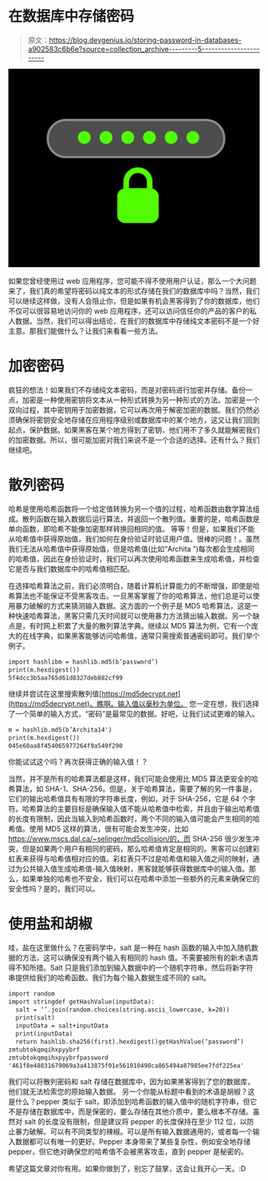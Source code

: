 # 在数据库中存储密码

> 原文：<https://blog.devgenius.io/storing-password-in-databases-a902583c6b6e?source=collection_archive---------5----------------------->

![](img/e1f93f5b4a04f81c87c2e2035314f65e.png)

如果您曾经使用过 web 应用程序，您可能不得不使用用户认证，那么一个大问题来了，我们真的希望将密码以纯文本的形式存储在我们的数据库中吗？当然，我们可以继续这样做，没有人会阻止你，但是如果有机会黑客得到了你的数据库，他们不仅可以很容易地访问你的 web 应用程序，还可以访问信任你的产品的客户的私人数据。当然，我们可以得出结论，在我们的数据库中存储纯文本密码不是一个好主意。那我们能做什么？让我们来看看一些方法。

# 加密密码

疯狂的想法！如果我们不存储纯文本密码，而是对密码进行加密并存储。备份一点，加密是一种使用密钥将文本从一种形式转换为另一种形式的方法。加密是一个双向过程，其中密钥用于加密数据，它可以再次用于解密加密的数据。我们仍然必须确保将密钥安全地存储在应用程序级别或数据库中的某个地方，这又让我们回到起点，保护数据。如果黑客在某个地方得到了密钥，他们用不了多久就能解密我们的加密数据。所以，很可能加密对我们来说不是一个合适的选择。还有什么？我们继续吧。

# 散列密码

哈希是使用哈希函数将一个给定值转换为另一个值的过程，哈希函数由数学算法组成。散列函数在输入数据后运行算法，并返回一个散列值。重要的是，哈希函数是单向函数，即哈希不能像加密那样转换回相同的值。
等等！但是，如果我们不能从哈希值中获得原始值，我们如何在身份验证时验证用户值。很棒的问题！。虽然我们无法从哈希值中获得原始值，但是哈希值(比如“Archita ”)每次都会生成相同的哈希值，因此在身份验证时，我们可以再次使用哈希函数来生成哈希值，并检查它是否与我们数据库中的哈希值相匹配。

在选择哈希算法之前，我们必须明白，随着计算机计算能力的不断增强，即使是哈希算法也不能保证不受黑客攻击。一旦黑客掌握了你的哈希算法，他们总是可以使用暴力破解的方式来猜测输入数据。这方面的一个例子是 MD5 哈希算法，这是一种快速哈希算法，黑客只需几天时间就可以使用暴力方法猜出输入数据。另一个缺点是，有时网上积累了大量的散列算法字典。继续以 MD5 算法为例，它有一个庞大的在线字典，如果黑客能够访问哈希值，通常只需搜索普通密码即可。我们举个例子。

```
import hashlibm = hashlib.md5(b’password’)
print(m.hexdigest())
5f4dcc3b5aa765d61d8327deb882cf99
```

继续并尝试在这里搜索散列值[https://md5decrypt.net](https://md5decrypt.net)。瞧啊。输入值以毫秒为单位。
您一定在想，我们选择了一个简单的输入方式，“密码”是最常见的数据。好吧，让我们试试更难的输入。

```
m = hashlib.md5(b’Archita14')
print(m.hexdigest())
045e60aa8f454065977264f9a549f290
```

你能试试这个吗？再次获得正确的输入值！？

当然，并不是所有的哈希算法都是这样，我们可能会使用比 MD5 算法更安全的哈希算法，如 SHA-1、SHA-256。但是，关于哈希算法，需要了解的另一件事是，它们的输出哈希值具有有限的字符串长度，例如，对于 SHA-256，它是 64 个字符。哈希算法的主要目标是确保输入值不能从哈希值中检索，并且由于输出哈希值的长度有限制，因此当输入到哈希函数时，两个不同的输入值可能会产生相同的哈希值。使用 MD5 这样的算法，很有可能会发生冲突，比如 https://www.mscs.dal.ca/~selinger/md5collision/的，而 SHA-256 很少发生冲突，但是如果两个用户有相同的密码，那么哈希值肯定是相同的。黑客可以创建彩虹表来获得与哈希值相对应的值。彩虹表只不过是哈希值和输入值之间的映射，通过为公共输入值生成哈希值-输入值映射，黑客就能够获得数据库中的输入值。那么，如果单独的哈希也不安全，我们可以在哈希中添加一些额外的元素来确保它的安全性吗？是的，我们可以。

# 使用盐和胡椒

哇，盐在这里做什么？在密码学中，salt 是一种在 hash 函数的输入中加入随机数据的方法，这可以确保没有两个输入有相同的 hash 值。不需要被所有的新术语弄得不知所措。Salt 只是我们添加到输入数据中的一个随机字符串，然后将新字符串提供给我们的哈希函数。我们为每个输入数据生成不同的 salt。

```
import random
import stringdef getHashValue(inputData):
  salt = ‘’.join(random.choices(string.ascii_lowercase, k=20))
  print(salt)
  inputData = salt+inputData
  print(inputData)
  return hashlib.sha256(first).hexdigest()getHashValue(‘password’)
zmtubtokqmqihxpyybrf
zmtubtokqmqihxpyybrfpassword
'461f8e48831679069a3a413875f01e561010490ca865494a87985ee7fdf225ea'
```

我们可以将散列密码和 salt 存储在数据库中，因为如果黑客得到了您的数据库，他们就无法检索您的原始输入数据。
另一个你能从标题中看到的术语是胡椒？这是什么？pepper 类似于 salt，即添加到哈希函数的输入值中的随机字符串，但它不是存储在数据库中，而是保密的，要么存储在其他介质中，要么根本不存储。虽然对 salt 的长度没有限制，但是建议将 pepper 的长度保持在至少 112 位，以防止暴力破解。可以有不同类型的辣椒。可以是所有输入数据通用的，或者每一个输入数据都可以有唯一的更好。Pepper 本身带来了某些复杂性，例如安全地存储 pepper，但它绝对确保您的哈希值不会被黑客攻击，直到 pepper 是秘密的。

希望这篇文章对你有用。如果你做到了，别忘了鼓掌，这会让我开心一天。:D
